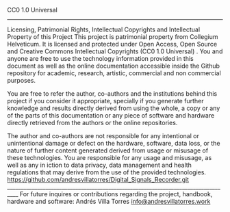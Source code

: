 CC0 1.0 Universal 
__________________________________________________________________________________ 
Licensing, Patrimonial Rights, Intellectual Copyrights and Intellectual Property of this Project
This project is patrimonial property from Collegium Helveticum. It is licensed and protected under Open Access, Open Source and Creative Commons Intellectual Copyrights (CC0 1.0 Universal) . You and anyone are free to use the technology information provided in this document as well as the online documentation accessible inside the Github repository for academic, research, artistic, commercial and non commercial purposes.

You are free to refer the author, co-authors and the institutions behind this project if you consider it appropriate, specially if you generate further knowledge and results directly derived from using the whole, a copy or any of the parts of this documentation or any piece of software and hardware directly retrieved from the authors or the online repositories.

The author and co-authors are not responsible for any intentional or unintentional damage or defect on the hardware, software, data loss, or the nature of further content generated derived from usage or misusage of these technologies. You are responsible for any usage and misusage, as well as any in iction to data privacy, data management and health regulations that may derive from the use of the provided technologies.
https://github.com/andresvillatorres/Digital_Signals_Recorder.git __________________________________________________________________________________
For future inquires or contributions regarding the project, handbook, hardware and software:
Andrés Villa Torres info@andresvillatorres.work 
